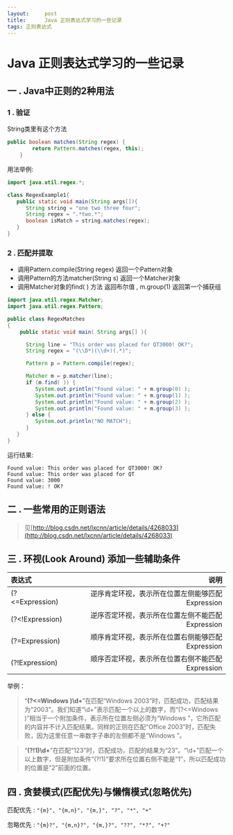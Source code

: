 ```yaml
---
layout:     post
title:      Java 正则表达式学习的一些记录
tags: 正则表达式
---
```


# Java 正则表达式学习的一些记录
## 一 . Java中正则的2种用法
### 1 . 验证
String类里有这个方法
```java
public boolean matches(String regex) {
        return Pattern.matches(regex, this);
    }
```
用法举例:
```java
import java.util.regex.*;

class RegexExample1{
   public static void main(String args[]){
      String string = "one two three four";
      String regex = ".*two.*";
      boolean isMatch = string.matches(regex);
   }
}
```

### 2 . 匹配并提取
- 调用Pattern.compile(String regex) 返回一个Pattern对象
- 调用Pattern的方法matcher(String s) 返回一个Matcher对象
- 调用Matcher对象的find( ) 方法   返回布尔值 , m.group(1) 返回第一个捕获组

```java
import java.util.regex.Matcher;
import java.util.regex.Pattern;

public class RegexMatches
{
    public static void main( String args[] ){

      String line = "This order was placed for QT3000! OK?";
      String regex = "(\\D*)(\\d+)(.*)";

      Pattern p = Pattern.compile(regex);

      Matcher m = p.matcher(line);
      if (m.find( )) {
         System.out.println("Found value: " + m.group(0) );
         System.out.println("Found value: " + m.group(1) );
         System.out.println("Found value: " + m.group(2) );
         System.out.println("Found value: " + m.group(3) );
      } else {
         System.out.println("NO MATCH");
      }
   }
}
```

运行结果:
```text
Found value: This order was placed for QT3000! OK?
Found value: This order was placed for QT
Found value: 3000
Found value: ! OK?
```
## 二 . 一些常用的正则语法
> 见[http://blog.csdn.net/lxcnn/article/details/4268033](http://blog.csdn.net/lxcnn/article/details/4268033)

## 三 . 环视(Look Around) 添加一些辅助条件


| 表达式    |  说明 |
| :-------- | --------:|
| (?<=Expression)   |   逆序肯定环视，表示所在位置左侧能够匹配Expression |
| (?<!Expression)|   逆序否定环视，表示所在位置左侧不能匹配Expression|
| (?=Expression)|   顺序肯定环视，表示所在位置右侧能够匹配Expression|
| (?!Expression)|   顺序否定环视，表示所在位置右侧不能匹配Expression|

举例：

> “**(?<=Windows )\d+**”在匹配“Windows 2003”时，匹配成功，匹配结果为“2003”。我们知道“\d+”表示匹配一个以上的数字，而“(?<=Windows )”相当于一个附加条件，表示所在位置左侧必须为“Windows ”，它所匹配的内容并不计入匹配结果。同样的正则在匹配“Office 2003”时，匹配失败，因为这里任意一串数字子串的左侧都不是“Windows ”。

> “**(?!1)\d+**”在匹配“123”时，匹配成功，匹配的结果为“23”。“\d+”匹配一个以上数字，但是附加条件“(?!1)”要求所在位置右侧不能是“1”，所以匹配成功的位置是“2”前面的位置。

## 四 . 贪婪模式(匹配优先)与懒惰模式(忽略优先)
匹配优先 : `"{m}", "{m,n}", "{m,}", "?", "*", "+"  `

忽略优先 : `"{m}?", "{m,n}?", "{m,}?", "??", "*?", "+?"`
